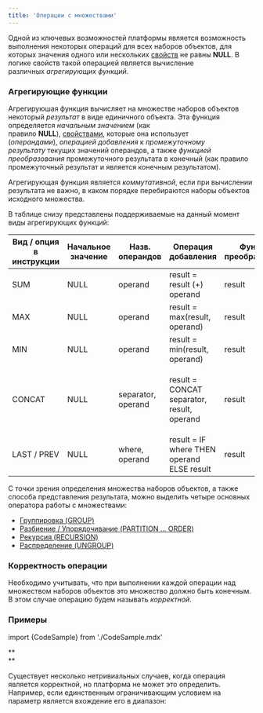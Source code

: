 ```yaml
---
title: 'Операции с множествами'
---
```


Одной из ключевых возможностей платформы является возможность выполнения некоторых операций для всех наборов объектов, для которых значения одного или нескольких [свойств](Свойства.md) не равны **NULL**. В логике свойств такой операцией является вычисление различных *агрегирующих функций*. 

### Агрегирующие функции

Агрегируюшая функция вычисляет на множестве наборов объектов некоторый *результат* в виде единичного объекта. Эта функция определяется *начальным значением* (как правило **NULL**), [свойствами](Свойства.md), которые она использует (*операндами*), *операцией добавления* к *промежуточному результату* текущих значений операндов, а также *функцией преобразования* промежуточного результата в конечный (как правило промежуточный результат и является конечным результатом).

Агрегирующая функция является *коммутативной*, если при вычислении результата не важно, в каком порядке перебираются наборы объектов исходного множества. 

В таблице снизу представлены поддерживаемые на данный момент виды агрегирующих функций:

|Вид / опция в инструкции|Начальное значение|Назв. операндов|Операция добавления|Функция преобразования|Коммутативность|Тип данных|
|---|---|---|---|---|---|---|
|SUM|NULL|operand|result = result (+) operand|result|+|число|
|MAX|NULL|operand|result = max(result, operand)|result|+|любой сравнимый|
|MIN|NULL|operand|result = min(result, operand)|result|+|любой сравнимый|
|<p>CONCAT</p>|NULL|separator, operand|<p>result = CONCAT separator, result, operand</p>|result|-|строковый|
|LAST / PREV|NULL|where, operand|result = IF where THEN operand ELSE result|result|-|<p>любой</p>|

С точки зрения определения множества наборов объектов, а также способа представления результата, можно выделить четыре основных оператора работы с множествами:

-   [Группировка (GROUP)](Группировка_GROUP.md)
-   [Разбиение / Упорядочивание (PARTITION ... ORDER)](Разбиение_Упорядочивание_PARTITION_..._ORDER.md)
-   [Рекурсия (RECURSION)](Рекурсия_RECURSION.md)
-   [Распределение (UNGROUP)](Распределение_UNGROUP.md)

### Корректность операции

Необходимо учитывать, что при выполнении каждой операции над множеством наборов объектов это множество должно быть конечным. В этом случае операцию будем называть *корректной*.

### Примеры

import {CodeSample} from './CodeSample.mdx'

<CodeSample url="https://ru-documentation.lsfusion.org/sample?file=PropertySample&block=set"/>

**  
**

Существует несколько нетривиальных случаев, когда операция является корректной, но платформа не может это определить. Например, если единственным ограничивающим условием на параметр является вхождение его в диапазон:

<CodeSample url="https://ru-documentation.lsfusion.org/sample?file=PropertySample&block=set2"/>
